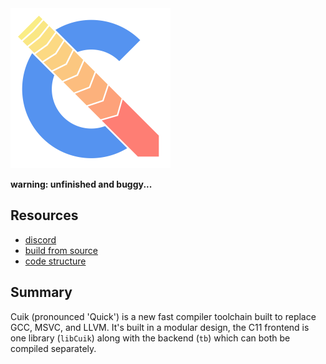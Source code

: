 <img src="logo/cuik.svg" width="256px"/>

**warning: unfinished and buggy...**

## Resources

* [discord](https://discord.gg/UFuHChZswc)
* [build from source](https://github.com/RealNeGate/Cuik/blob/monorepo/docs/BUILDING.txt)
* [code structure](https://github.com/RealNeGate/Cuik/blob/monorepo/docs/STRUCTURE.txt)

## Summary

Cuik (pronounced 'Quick') is a new fast compiler toolchain built to replace GCC, MSVC, and LLVM. It's built in a modular design, the C11 frontend is one library (`libCuik`) along with the backend (`tb`) which can both be compiled separately.
